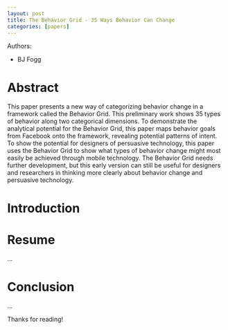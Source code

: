 ```yaml
---
layout: post
title: The Behavior Grid - 35 Ways Behavior Can Change
categories: [papers]
---
```


Authors:

- BJ Fogg

<!--more-->

# Abstract

This paper presents a new way of categorizing behavior change in a framework called the Behavior Grid. This preliminary work shows 35 types of behavior along two categorical dimensions. To demonstrate the analytical potential for the Behavior Grid, this paper maps behavior goals from Facebook onto the framework, revealing potential patterns of intent. To show the potential for designers of persuasive technology, this paper uses the Behavior Grid to show what types of behavior change might most easily be achieved through mobile technology. The Behavior Grid needs further development, but this early version can still be useful for designers and researchers in thinking more clearly about behavior change and persuasive technology.

# Introduction


# Resume

...

# Conclusion

...
  
Thanks for reading!